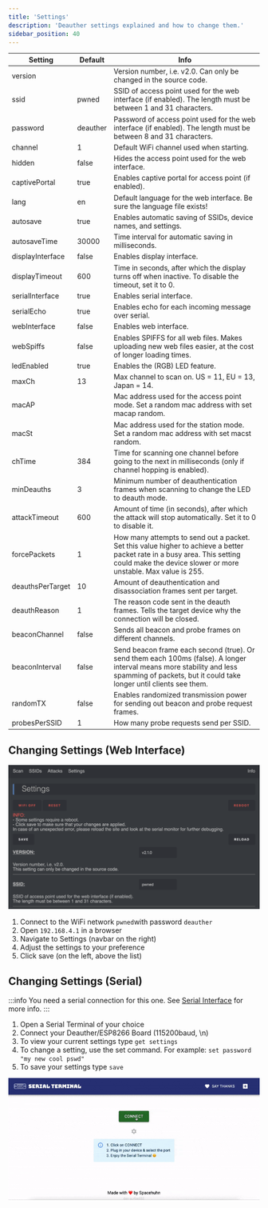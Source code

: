 ```yaml
---
title: 'Settings'
description: 'Deauther settings explained and how to change them.'
sidebar_position: 40
---
```


| Setting          | Default                                                                                     | Info                                                                                                                                                                                         |
|------------------|---------------------------------------------------------------------------------------------|----------------------------------------------------------------------------------------------------------------------------------------------------------------------------------------------|
| version         | | Version number, i.e. v2.0. Can only be changed in the source code.                          |
| ssid             | pwned                                                                                       | SSID of access point used for the web interface (if enabled). The length must be between 1 and 31 characters.                                                                                |
| password         | deauther                                                                                    | Password of access point used for the web interface (if enabled). The length must be between 8 and 31 characters.                                                                            |
| channel          | 1                                                                                           | Default WiFi channel used when starting.                                                                                                                                                     |
| hidden           | false                                                                                       | Hides the access point used for the web interface.                                                                                                                                           |
| captivePortal    | true                                                                                        | Enables captive portal for access point (if enabled).                                                                                                                                        |
| lang             | en                                                                                          | Default language for the web interface. Be sure the language file exists!                                                                                                                    |
| autosave         | true                                                                                        | Enables automatic saving of SSIDs, device names, and settings.                                                                                                                               |
| autosaveTime     | 30000                                                                                       | Time interval for automatic saving in milliseconds.                                                                                                                                          |
| displayInterface | false                                                                                       | Enables display interface.                                                                                                                                                                   |
| displayTimeout   | 600                                                                                         | Time in seconds, after which the display turns off when inactive. To disable the timeout, set it to 0.                                                                                       |
| serialInterface  | true                                                                                        | Enables serial interface.                                                                                                                                                                    |
| serialEcho       | true                                                                                        | Enables echo for each incoming message over serial.                                                                                                                                          |
| webInterface     | false                                                                                       | Enables web interface.                                                                                                                                                                       |
| webSpiffs        | false                                                                                       | Enables SPIFFS for all web files. Makes uploading new web files easier, at the cost of longer loading times.                                                                                 |
| ledEnabled       | true                                                                                        | Enables the (RGB) LED feature.                                                                                                                                                               |
| maxCh            | 13                                                                                          | Max channel to scan on. US = 11, EU = 13, Japan = 14.                                                                                                                                        |
| macAP            | | Mac address used for the access point mode. Set a random mac address with set macap random. |
| macSt            | | Mac address used for the station mode. Set a random mac address with set macst random.      |
| chTime           | 384                                                                                         | Time for scanning one channel before going to the next in milliseconds (only if channel hopping is enabled).                                                                                 |
| minDeauths       | 3                                                                                           | Minimum number of deauthentication frames when scanning to change the LED to deauth mode.                                                                                                    |
| attackTimeout    | 600                                                                                         | Amount of time (in seconds), after which the attack will stop automatically. Set it to 0 to disable it.                                                                                      |
| forcePackets     | 1                                                                                           | How many attempts to send out a packet. Set this value higher to achieve a better packet rate in a busy area. This setting could make the device slower or more unstable. Max value is 255.  |
| deauthsPerTarget | 10                                                                                          | Amount of deauthentication and disassociation frames sent per target.                                                                                                                        |
| deauthReason     | 1                                                                                           | The reason code sent in the deauth frames. Tells the target device why the connection will be closed.                                                                                        |
| beaconChannel    | false                                                                                       | Sends all beacon and probe frames on different channels.                                                                                                                                     |
| beaconInterval   | false                                                                                       | Send beacon frame each second (true). Or send them each 100ms (false). A longer interval means more stability and less spamming of packets, but it could take longer until clients see them. |
| randomTX         | false                                                                                       | Enables randomized transmission power for sending out beacon and probe request frames.                                                                                                       |
| probesPerSSID    | 1                                                                                           | How many probe requests send per SSID.                                                                                                                                                       |

## Changing Settings (Web Interface)

![ESP8266 Deauther V2 Settings page](/img/usage/settings1.png)

1. Connect to the WiFi network `pwned`with password `deauther`
2. Open `192.168.4.1` in a browser
3. Navigate to Settings (navbar on the right)
4. Adjust the settings to your preference
5. Click save (on the left, above the list)

## Changing Settings (Serial)

:::info
You need a serial connection for this one. See [Serial Interface](http://localhost:3000/docs/usage/serial) for more info.
:::

1. Open a Serial Terminal of your choice
2. Connect your Deauther/ESP8266 Board (115200baud, \n)
3. To view your current settings type `get settings`
4. To change a setting, use the set command. For example: `set password "my new cool pswd"`
5. To save your settings type `save`

![Deauther Settings via Serial](/img/usage/settings2.gif)